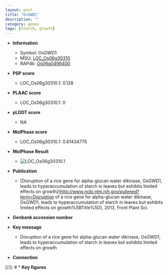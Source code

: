 ```yaml
---
layout: post
title: "OsGWD1"
description: ""
category: genes
tags: [starch, growth]
---
```


* **Information**  
    + Symbol: OsGWD1  
    + MSU: [LOC_Os06g30310](http://rice.plantbiology.msu.edu/cgi-bin/ORF_infopage.cgi?orf=LOC_Os06g30310)  
    + RAPdb: [Os06g0498400](http://rapdb.dna.affrc.go.jp/viewer/gbrowse_details/irgsp1?name=Os06g0498400)  

* **PSP score**  
    + LOC_Os06g30310.1: 0.128 

* **PLAAC score**  
    + LOC_Os06g30310.1: 0 

* **pLDDT score**
    + NA


* **MolPhase score**
    + LOC_Os06g30310.1: 0.61434775

* **MolPhase Result**
    + ![LOC_Os06g30310.1](https://304243504.github.io/Pictures/LOC_Os06g/LOC_Os06g30310.1.png)

* **Publication**  
    + [Disruption of a rice gene for alpha-glucan water dikinase, OsGWD1, leads to hyperaccumulation of starch in leaves but exhibits limited effects on growth](http://www.ncbi.nlm.nih.gov/pubmed?term=Disruption of a rice gene for alpha-glucan water dikinase, OsGWD1, leads to hyperaccumulation of starch in leaves but exhibits limited effects on growth%5BTitle%5D), 2013, Front Plant Sci.

* **Genbank accession number**  

* **Key message**  
    + Disruption of a rice gene for alpha-glucan water dikinase, OsGWD1, leads to hyperaccumulation of starch in leaves but exhibits limited effects on growth

* **Connection**  

[//]: # * **Key figures**  


